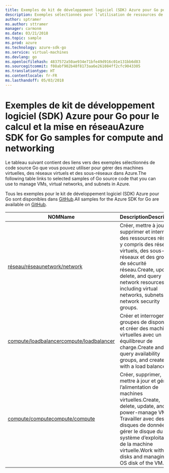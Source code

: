 ```yaml
---
title: Exemples de kit de développement logiciel (SDK) Azure pour Go pour le calcul et la mise en réseau
description: Exemples sélectionnés pour l’utilisation de ressources de calcul telles que des machines virtuelles et des réseaux virtuels à partir du kit de développement logiciel (SDK) Azure pour Go.
author: sptramer
ms.author: sttramer
manager: carmonm
ms.date: 03/21/2018
ms.topic: sample
ms.prod: azure
ms.technology: azure-sdk-go
ms.service: virtual-machines
ms.devlang: go
ms.openlocfilehash: 4837572a50ae934e71bfe49d916c01e131bb6d83
ms.sourcegitcommit: f08abf902b48f8173aa6e261084ff2cfc9043305
ms.translationtype: HT
ms.contentlocale: fr-FR
ms.lasthandoff: 05/03/2018
---
```

# <a name="azure-sdk-for-go-samples-for-compute-and-networking"></a><span data-ttu-id="9f437-103">Exemples de kit de développement logiciel (SDK) Azure pour Go pour le calcul et la mise en réseau</span><span class="sxs-lookup"><span data-stu-id="9f437-103">Azure SDK for Go samples for compute and networking</span></span>

<span data-ttu-id="9f437-104">Le tableau suivant contient des liens vers des exemples sélectionnés de code source Go que vous pouvez utiliser pour gérer des machines virtuelles, des réseaux virtuels et des sous-réseaux dans Azure.</span><span class="sxs-lookup"><span data-stu-id="9f437-104">The following table links to selected samples of Go source code that you can use to manage VMs, virtual networks, and subnets in Azure.</span></span> 

<span data-ttu-id="9f437-105">Tous les exemples pour le kit de développement logiciel (SDK) Azure pour Go sont disponibles dans [GitHub](https://github.com/Azure-Samples/azure-sdk-for-go-samples).</span><span class="sxs-lookup"><span data-stu-id="9f437-105">All samples for the Azure SDK for Go are available on [GitHub](https://github.com/Azure-Samples/azure-sdk-for-go-samples).</span></span>

| <span data-ttu-id="9f437-106">NOM</span><span class="sxs-lookup"><span data-stu-id="9f437-106">Name</span></span> | <span data-ttu-id="9f437-107">Description</span><span class="sxs-lookup"><span data-stu-id="9f437-107">Description</span></span> |
|------|-------------|
| [<span data-ttu-id="9f437-108">réseau/réseau</span><span class="sxs-lookup"><span data-stu-id="9f437-108">network/network</span></span>](https://github.com/Azure-Samples/azure-sdk-for-go-samples/blob/master/network/network.go) | <span data-ttu-id="9f437-109">Créer, mettre à jour, supprimer et interroger des ressources réseau, y compris des réseaux virtuels, des sous-réseaux et des groupes de sécurité réseau.</span><span class="sxs-lookup"><span data-stu-id="9f437-109">Create, update, delete, and query network resources including virtual networks, subnets, and network security groups.</span></span> |
| [<span data-ttu-id="9f437-110">compute/loadbalancer</span><span class="sxs-lookup"><span data-stu-id="9f437-110">compute/loadbalancer</span></span>](https://github.com/Azure-Samples/azure-sdk-for-go-samples/blob/master/compute/loadbalancer.go) | <span data-ttu-id="9f437-111">Créer et interroger des groupes de disponibilité et créer des machines virtuelles avec un équilibreur de charge.</span><span class="sxs-lookup"><span data-stu-id="9f437-111">Create and query availability groups, and create VMs with a load balancer.</span></span> |
| [<span data-ttu-id="9f437-112">compute/compute</span><span class="sxs-lookup"><span data-stu-id="9f437-112">compute/compute</span></span>](https://github.com/Azure-Samples/azure-sdk-for-go-samples/blob/master/compute/compute.go) | <span data-ttu-id="9f437-113">Créer, supprimer, mettre à jour et gérer l’alimentation de machines virtuelles.</span><span class="sxs-lookup"><span data-stu-id="9f437-113">Create, delete, update, and power-manage VMs.</span></span> <span data-ttu-id="9f437-114">Travailler avec des disques de données et gérer le disque du système d’exploitation de la machine virtuelle.</span><span class="sxs-lookup"><span data-stu-id="9f437-114">Work with data disks and managing the OS disk of the VM.</span></span> |
